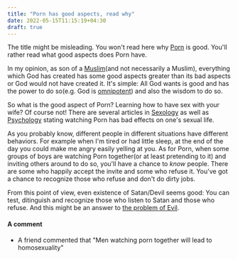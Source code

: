 ```yaml
---
title: "Porn has good aspects, read why"
date: 2022-05-15T11:15:19+04:30
draft: true
---
```


The title might be misleading. You won't read here why [Porn](https://en.wikipedia.org/wiki/Pornography) is good. You'll rather read what good aspects does Porn have.

In my opinion, as son of a [Muslim](https://en.wikipedia.org/wiki/Muslims)(and not necessarily a Muslim),
everything which God has created has some good aspects greater than its bad aspects or God would not have
created it. It's simple: All God wants is good and has the power to do
so(e.g. God is [omnipotent](https://en.wikipedia.org/wiki/Omnipotence)) and also the wisdom to do so.

So what is the good aspect of Porn? Learning how to have sex with your wife?
Of course not! There are several articles in [Sexology](https://en.wikipedia.org/wiki/Sexology) as well as
[Psychology](https://en.wikipedia.org/wiki/Psychology) stating watching Porn has bad effects on one's sexual life.

As you probably know, different people in different situations have different behaviors. For example when I'm tired or had little sleep, at the end of the day you could make me angry easily yelling at you. As for Porn, when some groups of boys are watching Porn together(or at least pretending to it) and inviting others around to do so, you'll have a chance to *know* people. There are some who happily accept the invite and some who refuse it. You've got a chance to recognize those who refuse and don't do dirty jobs.

From this point of view, even existence of Satan/Devil seems good: You can test, ditinguish and recognize those who listen to Satan and those who refuse. And this might be an answer to [the problem of Evil](https://en.wikipedia.org/wiki/Problem_of_evil).

#### A comment

 - A friend commented that "Men watching porn together will lead to homosexuality"
